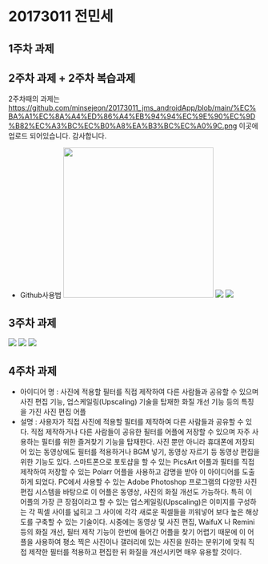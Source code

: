 # 20173011 전민세

## 1주차 과제

## 2주차 과제 + 2주차 복습과제
2주차때의 과제는 https://github.com/minsejeon/20173011_jms_androidApp/blob/main/%EC%BA%A1%EC%8A%A4%ED%86%A4%EB%94%94%EC%9E%90%EC%9D%B82%EC%A3%BC%EC%B0%A8%EA%B3%BC%EC%A0%9C.png 이곳에 업로드 되어있습니다. 감사합니다.
  - Github사용법
<img width="300" height="300" src="./png/고양이.jpg"></img>
<img width="" height="" src="./png/캡스톤디자인2주차과제.png"></img>
<img width="" height="" src="./png/캡스톤디자인2주차복습과제.png"></img>

## 3주차 과제
<img width="" height="" src="./png/캡스톤디자인3주차과제.png"></img>
<img width="" height="" src="./png/캡스톤디자인3주차과제2.png"></img>
<img width="" height="" src="./png/캡스톤디자인3주차과제3.png"></img>

## 4주차 과제

   - 아이디어 명 : 사진에 적용할 필터를 직접 제작하여 다른 사람들과 공유할 수 있으며 사진 편집 기능, 업스케일링(Upscaling) 기술을 탑재한 화질 개선 기능 등의 특징을 가진 사진 편집 어플
   - 설명 : 사용자가 직접 사진에 적용할 필터를 제작하여 다른 사람들과 공유할 수 있다. 직접 제작하거나 다른 사람들이 공유한 필터를 어플에 저장할 수 있으며 자주 사용하는 필터를 위한 즐겨찾기 기능을 탑재한다. 사진 뿐만 아니라 휴대폰에 저장되어 있는 동영상에도 필터를 적용하거나 BGM 넣기, 동영상 자르기 등 동영상 편집을 위한 기능도 있다. 스마트폰으로 포토샵을 할 수 있는 PicsArt 어플과 필터를 직접 제작하여 저장할 수 있는 Polarr 어플을 사용하고 감명을 받아 이 아이디어를 도출하게 되었다. PC에서 사용할 수 있는 Adobe Photoshop 프로그램의 다양한 사진 편집 시스템을 바탕으로 이 어플은 동영상, 사진의 화질 개선도 가능하다. 특히 이 어플의 가장 큰 장점이라고 할 수 있는 업스케일링(Upscaling)은 이미지를 구성하는 각 픽셀 사이를 넓히고 그 사이에 각각 새로운 픽셀들을 끼워넣어 보다 높은 해상도를 구축할 수 있는 기술이다. 시중에는 동영상 및 사진 편집, WaifuX 나 Remini 등의 화질 개선, 필터 제작 기능이 한번에 들어간 어플을 찾기 어렵기 때문에 이 어플을 사용하여 평소 찍은 사진이나 갤러리에 있는 사진을 원하는 분위기에 맞춰 직접 제작한 필터를 적용하고 편집한 뒤 화질을 개선시키면 매우 유용할 것이다.
 
